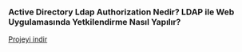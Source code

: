 ### Active Directory Ldap Authorization Nedir? LDAP ile Web Uygulamasında Yetkilendirme Nasıl Yapılır?

[Projeyi indir](https://github.com/omermertkaya/active-directory-auth)